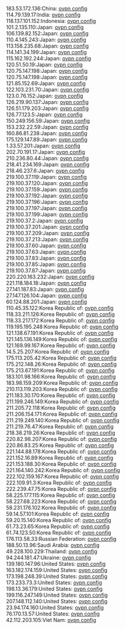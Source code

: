 183.53.172.136:China: [ovpn config](vpn/183_53_172_136.ovpn)  
114.79.139.17:India: [ovpn config](vpn/114_79_139_17.ovpn)  
118.137.101.152:Indonesia: [ovpn config](vpn/118_137_101_152.ovpn)  
101.2.135.110:Japan: [ovpn config](vpn/101_2_135_110.ovpn)  
106.139.82.152:Japan: [ovpn config](vpn/106_139_82_152.ovpn)  
110.4.145.243:Japan: [ovpn config](vpn/110_4_145_243.ovpn)  
113.158.235.68:Japan: [ovpn config](vpn/113_158_235_68.ovpn)  
114.141.34.199:Japan: [ovpn config](vpn/114_141_34_199.ovpn)  
115.162.192.244:Japan: [ovpn config](vpn/115_162_192_244.ovpn)  
120.51.50.19:Japan: [ovpn config](vpn/120_51_50_19.ovpn)  
120.75.147.198:Japan: [ovpn config](vpn/120_75_147_198.ovpn)  
120.75.147.198:Japan: [ovpn config](vpn/120_75_147_198.ovpn)  
121.85.152.69:Japan: [ovpn config](vpn/121_85_152_69.ovpn)  
122.103.231.70:Japan: [ovpn config](vpn/122_103_231_70.ovpn)  
123.0.76.152:Japan: [ovpn config](vpn/123_0_76_152.ovpn)  
126.219.90.137:Japan: [ovpn config](vpn/126_219_90_137.ovpn)  
126.51.179.203:Japan: [ovpn config](vpn/126_51_179_203.ovpn)  
126.77.123.5:Japan: [ovpn config](vpn/126_77_123_5.ovpn)  
150.249.156.59:Japan: [ovpn config](vpn/150_249_156_59.ovpn)  
153.232.22.59:Japan: [ovpn config](vpn/153_232_22_59.ovpn)  
160.86.81.238:Japan: [ovpn config](vpn/160_86_81_238.ovpn)  
175.129.147.89:Japan: [ovpn config](vpn/175_129_147_89.ovpn)  
1.33.57.201:Japan: [ovpn config](vpn/1_33_57_201.ovpn)  
202.70.191.17:Japan: [ovpn config](vpn/202_70_191_17.ovpn)  
210.236.80.44:Japan: [ovpn config](vpn/210_236_80_44.ovpn)  
218.41.234.169:Japan: [ovpn config](vpn/218_41_234_169.ovpn)  
218.46.237.6:Japan: [ovpn config](vpn/218_46_237_6.ovpn)  
219.100.37.119:Japan: [ovpn config](vpn/219_100_37_119.ovpn)  
219.100.37.120:Japan: [ovpn config](vpn/219_100_37_120.ovpn)  
219.100.37.159:Japan: [ovpn config](vpn/219_100_37_159.ovpn)  
219.100.37.192:Japan: [ovpn config](vpn/219_100_37_192.ovpn)  
219.100.37.196:Japan: [ovpn config](vpn/219_100_37_196.ovpn)  
219.100.37.197:Japan: [ovpn config](vpn/219_100_37_197.ovpn)  
219.100.37.199:Japan: [ovpn config](vpn/219_100_37_199.ovpn)  
219.100.37.2:Japan: [ovpn config](vpn/219_100_37_2.ovpn)  
219.100.37.201:Japan: [ovpn config](vpn/219_100_37_201.ovpn)  
219.100.37.209:Japan: [ovpn config](vpn/219_100_37_209.ovpn)  
219.100.37.213:Japan: [ovpn config](vpn/219_100_37_213.ovpn)  
219.100.37.60:Japan: [ovpn config](vpn/219_100_37_60.ovpn)  
219.100.37.63:Japan: [ovpn config](vpn/219_100_37_63.ovpn)  
219.100.37.83:Japan: [ovpn config](vpn/219_100_37_83.ovpn)  
219.100.37.85:Japan: [ovpn config](vpn/219_100_37_85.ovpn)  
219.100.37.87:Japan: [ovpn config](vpn/219_100_37_87.ovpn)  
220.220.163.232:Japan: [ovpn config](vpn/220_220_163_232.ovpn)  
221.118.184.18:Japan: [ovpn config](vpn/221_118_184_18.ovpn)  
27.141.187.83:Japan: [ovpn config](vpn/27_141_187_83.ovpn)  
27.147.126.104:Japan: [ovpn config](vpn/27_147_126_104.ovpn)  
60.124.88.201:Japan: [ovpn config](vpn/60_124_88_201.ovpn)  
110.45.35.122:Korea Republic of: [ovpn config](vpn/110_45_35_122.ovpn)  
118.33.211.126:Korea Republic of: [ovpn config](vpn/118_33_211_126.ovpn)  
118.33.217.172:Korea Republic of: [ovpn config](vpn/118_33_217_172.ovpn)  
119.195.195.248:Korea Republic of: [ovpn config](vpn/119_195_195_248.ovpn)  
121.138.67.191:Korea Republic of: [ovpn config](vpn/121_138_67_191.ovpn)  
121.145.136.149:Korea Republic of: [ovpn config](vpn/121_145_136_149.ovpn)  
121.169.99.167:Korea Republic of: [ovpn config](vpn/121_169_99_167.ovpn)  
14.5.25.207:Korea Republic of: [ovpn config](vpn/14_5_25_207.ovpn)  
175.113.205.42:Korea Republic of: [ovpn config](vpn/175_113_205_42.ovpn)  
175.212.148.26:Korea Republic of: [ovpn config](vpn/175_212_148_26.ovpn)  
175.213.67.191:Korea Republic of: [ovpn config](vpn/175_213_67_191.ovpn)  
183.101.98.166:Korea Republic of: [ovpn config](vpn/183_101_98_166.ovpn)  
183.98.159.209:Korea Republic of: [ovpn config](vpn/183_98_159_209.ovpn)  
210.113.119.203:Korea Republic of: [ovpn config](vpn/210_113_119_203.ovpn)  
211.183.30.170:Korea Republic of: [ovpn config](vpn/211_183_30_170.ovpn)  
211.199.246.149:Korea Republic of: [ovpn config](vpn/211_199_246_149.ovpn)  
211.205.72.118:Korea Republic of: [ovpn config](vpn/211_205_72_118.ovpn)  
211.206.154.171:Korea Republic of: [ovpn config](vpn/211_206_154_171.ovpn)  
211.219.249.140:Korea Republic of: [ovpn config](vpn/211_219_249_140.ovpn)  
211.219.76.47:Korea Republic of: [ovpn config](vpn/211_219_76_47.ovpn)  
218.38.219.26:Korea Republic of: [ovpn config](vpn/218_38_219_26.ovpn)  
220.82.98.207:Korea Republic of: [ovpn config](vpn/220_82_98_207.ovpn)  
220.86.83.25:Korea Republic of: [ovpn config](vpn/220_86_83_25.ovpn)  
221.144.88.178:Korea Republic of: [ovpn config](vpn/221_144_88_178.ovpn)  
221.152.16.89:Korea Republic of: [ovpn config](vpn/221_152_16_89.ovpn)  
221.153.188.30:Korea Republic of: [ovpn config](vpn/221_153_188_30.ovpn)  
221.164.140.242:Korea Republic of: [ovpn config](vpn/221_164_140_242.ovpn)  
222.102.159.167:Korea Republic of: [ovpn config](vpn/222_102_159_167.ovpn)  
222.109.91.3:Korea Republic of: [ovpn config](vpn/222_109_91_3.ovpn)  
222.239.47.75:Korea Republic of: [ovpn config](vpn/222_239_47_75.ovpn)  
58.225.177.115:Korea Republic of: [ovpn config](vpn/58_225_177_115.ovpn)  
58.227.68.223:Korea Republic of: [ovpn config](vpn/58_227_68_223.ovpn)  
58.231.176.102:Korea Republic of: [ovpn config](vpn/58_231_176_102.ovpn)  
59.14.57.101:Korea Republic of: [ovpn config](vpn/59_14_57_101.ovpn)  
59.20.15.140:Korea Republic of: [ovpn config](vpn/59_20_15_140.ovpn)  
61.73.23.65:Korea Republic of: [ovpn config](vpn/61_73_23_65.ovpn)  
61.74.123.50:Korea Republic of: [ovpn config](vpn/61_74_123_50.ovpn)  
176.113.58.33:Russian Federation: [ovpn config](vpn/176_113_58_33.ovpn)  
188.50.13.96:Saudi Arabia: [ovpn config](vpn/188_50_13_96.ovpn)  
49.228.100.229:Thailand: [ovpn config](vpn/49_228_100_229.ovpn)  
94.244.181.47:Ukraine: [ovpn config](vpn/94_244_181_47.ovpn)  
139.180.147.96:United States: [ovpn config](vpn/139_180_147_96.ovpn)  
163.182.174.159:United States: [ovpn config](vpn/163_182_174_159.ovpn)  
173.198.248.39:United States: [ovpn config](vpn/173_198_248_39.ovpn)  
173.233.73.3:United States: [ovpn config](vpn/173_233_73_3.ovpn)  
198.13.36.179:United States: [ovpn config](vpn/198_13_36_179.ovpn)  
199.116.247.149:United States: [ovpn config](vpn/199_116_247_149.ovpn)  
207.148.112.140:United States: [ovpn config](vpn/207_148_112_140.ovpn)  
23.94.174.160:United States: [ovpn config](vpn/23_94_174_160.ovpn)  
76.170.13.57:United States: [ovpn config](vpn/76_170_13_57.ovpn)  
42.112.203.105:Viet Nam: [ovpn config](vpn/42_112_203_105.ovpn)  
